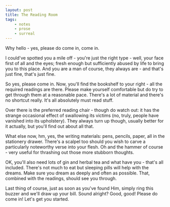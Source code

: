 ```yaml
---
layout: post
title: The Reading Room
tags:
    - notes
    - prose
    - surreal
---
```

Why hello - yes, please do come in, come in.

I could've spotted you a mile off - you're just the right type - well, your face first of all and the eyes; fresh enough but sufficiently abused by life to bring you to this place. And you are a man of course, they always are - and that's just fine, that's just fine.

So yes, please come in. Now, you'll find the bookshelf to your right - all the required readings are there. Please make yourself comfortable but do try to get through them at a reasonable pace. There's a lot of material and there's no shortcut really. It's all absolutely must read stuff.

Over there is the preferred reading chair - though do watch out: it has the strange occasional effect of swallowing its victims (no, truly, people have vanished into its upholstery). They always turn up though, usually better for it actually, but you'll find out about all that.

What else now, hm, yes, the writing materials: pens, pencils, paper, all in the stationery drawer. There's a scalpel too should you wish to carve a particularly noteworthy verse into your flesh. Oh and the hammer of course - very useful for thrashing out those more stubborn thoughts.

OK, you'll also need lots of gin and herbal tea and what have you - that's all included. There's not much to eat but sleeping pills will help with the dreams. Make sure you dream as deeply and often as possible. That, combined with the readings, should see you through.

Last thing of course, just as soon as you've found Him, simply ring this buzzer and we'll draw up your bill. Sound alright? Good, good! Please do come in! Let's get you started.

